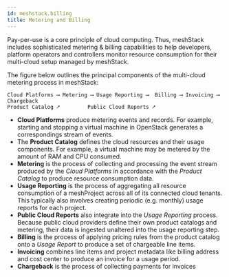 ```yaml
---
id: meshstack.billing
title: Metering and Billing
---
```


Pay-per-use is a core principle of cloud computing. Thus, meshStack includes sophisticated metering & billing capabilities to help developers, platform operators and controllers monitor resource consumption for their multi-cloud setup managed by meshStack.

The figure below outlines the principal components of the multi-cloud metering process in meshStack:

```text
Cloud Platforms ⟶ Metering ⟶ Usage Reporting ⟶  Billing ⟶ Invoicing ⟶ Chargeback
Product Catalog ⭧         Public Cloud Reports ⭧
```

- **Cloud Platforms** produce metering events and records. For example, starting and stopping a virtual machine in OpenStack generates a correspondings stream of events.
- The **Product Catalog** defines the cloud resources and their usage components. For example, a virtual machine may be metered by the amount of RAM and CPU consumed.
- **Metering** is the process of collecting and processing the event stream produced by the *Cloud Platforms* in accordance with the *Product Catalog* to produce resource consumption data.
- **Usage Reporting** is the process of aggregating all resource consumption of a meshProject across all of its connected cloud tenants. This typically also involves creating periodic (e.g. monthly) usage reports for each project.
- **Public Cloud Reports** also integrate into the *Usage Reporting* process. Because public cloud providers define their own product catalogs and metering, their data is ingested unaltered into the usage reporting step.
- **Billing** is the process of applying pricing rules from the product catalog onto a *Usage Report* to produce a set of chargeable line items.
- **Invoicing** combines line items and project metadata like billing address and cost center to produce an invoice for a usage period.
- **Chargeback** is the process of collecting payments for invoices
